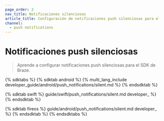 ```yaml
---
page_order: 2
nav_title: Notificaciones silenciosas
article_title: Configuración de notificaciones push silenciosas para el SDK de Braze
channel:
  - push notifications
---
```


# Notificaciones push silenciosas

> Aprende a configurar notificaciones push silenciosas para el SDK de Braze.

{% sdktabs %}
{% sdktab android %}
{% multi_lang_include developer_guide/android/push_notifications/silent.md %}
{% endsdktab %}

{% sdktab swift %}
guide/swift/push_notifications/silent.md developer_ %}
{% endsdktab %}

{% sdktab fireos %}
guide/android/push_notifications/silent.md developer_ %}
{% endsdktab %}
{% endsdktabs %}
